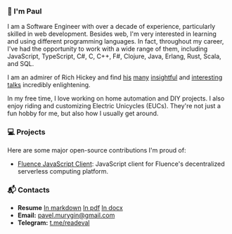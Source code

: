 ### 👋 I'm Paul

I am a Software Engineer with over a decade of experience, particularly skilled in web development. Besides web, I'm very interested in learning and using different programming languages. In fact, throughout my career, I've had the opportunity to work with a wide range of them, including JavaScript, TypeScript, C#, C, C++, F#, Clojure, Java, Erlang, Rust, Scala, and SQL.

I am an admirer of Rich Hickey and find [his](https://www.youtube.com/watch?v=LKtk3HCgTa8) [many](https://www.youtube.com/watch?v=-6BsiVyC1kM) [insightful](https://www.youtube.com/watch?v=YR5WdGrpoug) and [interesting](https://www.youtube.com/watch?v=f84n5oFoZBc) [talks](https://www.youtube.com/watch?v=c5QF2HjHLSE) incredibly enlightening.

In my free time, I love working on home automation and DIY projects. I also enjoy riding and customizing Electric Unicycles (EUCs). They're not just a fun hobby for me, but also how I usually get around.

### 💻 Projects

Here are some major open-source contributions I'm proud of:

- [Fluence JavaScript Client](https://github.com/fluencelabs/js-client): JavaScript client for Fluence's decentralized serverless computing platform.

### 📬 Contacts

- **Resume** [In markdown](resume.md) [In pdf](https://github.com/coder11/coder11/raw/main/resume/paul_murygin_resume.pdf) [In docx](https://github.com/coder11/coder11/raw/main/resume/paul_murygin_resume.docx)
- **Email:** [pavel.murygin@gmail.com](mailto:pavel.murygin@gmail.com)
- **Telegram:** [t.me/readeval](https://t.me/readeval)
